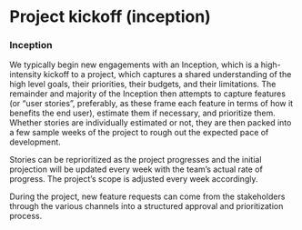 # Project kickoff \(inception\)

### Inception

We typically begin new engagements with an Inception, which is a high-intensity kickoff to a project, which captures a shared understanding of the high level goals, their priorities, their budgets, and their limitations. The remainder and majority of the Inception then attempts to capture features \(or “user stories”, preferably, as these frame each feature in terms of how it benefits the end user\), estimate them if necessary, and prioritize them. Whether stories are individually estimated or not, they are then packed into a few sample weeks of the project to rough out the expected pace of development. 

Stories can be reprioritized as the project progresses and the initial projection will be updated every week with the team’s actual rate of progress. The project’s scope is adjusted every week accordingly. 

During the project, new feature requests can come from the stakeholders through the various channels into a structured approval and prioritization process.

